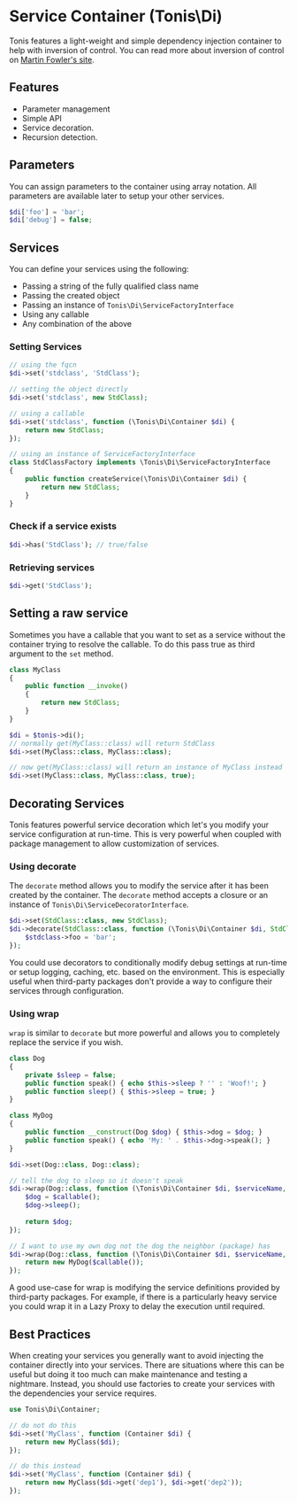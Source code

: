 Service Container (Tonis\Di)
============================

Tonis features a light-weight and simple dependency injection container to help with inversion of control. You can 
read more about inversion of control on [Martin Fowler's site](http://martinfowler.com/articles/injection.html).

Features
--------

 * Parameter management
 * Simple API
 * Service decoration.
 * Recursion detection.
  
Parameters
----------

You can assign parameters to the container using array notation. All parameters are available later to setup your 
other services.

```php
$di['foo'] = 'bar';
$di['debug'] = false;
```

Services
--------

You can define your services using the following:

  * Passing a string of the fully qualified class name
  * Passing the created object
  * Passing an instance of `Tonis\Di\ServiceFactoryInterface`
  * Using any callable
  * Any combination of the above
  
### Setting Services

```php
// using the fqcn
$di->set('stdclass', 'StdClass');

// setting the object directly
$di->set('stdclass', new StdClass);

// using a callable
$di->set('stdclass', function (\Tonis\Di\Container $di) {
    return new StdClass;
});

// using an instance of ServiceFactoryInterface
class StdClassFactory implements \Tonis\Di\ServiceFactoryInterface
{
    public function createService(\Tonis\Di\Container $di) {
        return new StdClass;
    }
}
```

### Check if a service exists

```php
$di->has('StdClass'); // true/false
```

### Retrieving services

```php
$di->get('StdClass');
```

Setting a raw service
---------------------

Sometimes you have a callable that you want to set as a service without the container trying to resolve the callable. 
To do this pass true as third argument to the `set` method.
 
```php
class MyClass
{
    public function __invoke()
    {
        return new StdClass;
    }
}

$di = $tonis->di();
// normally get(MyClass::class) will return StdClass
$di->set(MyClass::class, MyClass::class);

// now get(MyClass::class) will return an instance of MyClass instead  
$di->set(MyClass::class, MyClass::class, true);
```

Decorating Services
-------------------

Tonis features powerful service decoration which let's you modify your service configuration at run-time. This is
very powerful when coupled with package management to allow customization of services.

### Using decorate

The `decorate` method allows you to modify the service after it has been created by the container. The `decorate` method
accepts a closure or an instance of `Tonis\Di\ServiceDecoratorInterface`.

```php
$di->set(StdClass::class, new StdClass);
$di->decorate(StdClass::class, function (\Tonis\Di\Container $di, StdClass $stdclass) {
    $stdclass->foo = 'bar';
});
```

You could use decorators to conditionally modify debug settings at run-time or setup logging, caching, etc. based on 
the environment. This is especially useful when third-party packages don't provide a way to configure their services
through configuration.

### Using wrap

`wrap` is similar to `decorate` but more powerful and allows you to completely replace the service if you wish. 

```php
class Dog
{
    private $sleep = false;
    public function speak() { echo $this->sleep ? '' : 'Woof!'; }
    public function sleep() { $this->sleep = true; }
}

class MyDog
{
    public function __construct(Dog $dog) { $this->dog = $dog; }
    public function speak() { echo 'My: ' . $this->dog->speak(); }
}

$di->set(Dog::class, Dog::class);

// tell the dog to sleep so it doesn't speak
$di->wrap(Dog::class, function (\Tonis\Di\Container $di, $serviceName, $callable) {
    $dog = $callable();
    $dog->sleep();
    
    return $dog;
});

// I want to use my own dog not the dog the neighbor (package) has
$di->wrap(Dog::class, function (\Tonis\Di\Container $di, $serviceName, $callable) {
    return new MyDog($callable());
});
```

A good use-case for wrap is modifying the service definitions provided by third-party packages. For example, if there
is a particularly heavy service you could wrap it in a Lazy Proxy to delay the execution until required.

Best Practices
--------------

When creating your services you generally want to avoid injecting the container directly into your services. There are 
situations where this can be useful but doing it too much can make maintenance and testing a nightmare. Instead,
you should use factories to create your services with the dependencies your service requires.

```php
use Tonis\Di\Container;

// do not do this
$di->set('MyClass', function (Container $di) {
    return new MyClass($di);
});

// do this instead
$di->set('MyClass', function (Container $di) {
    return new MyClass($di->get('dep1'), $di->get('dep2'));
});
```

